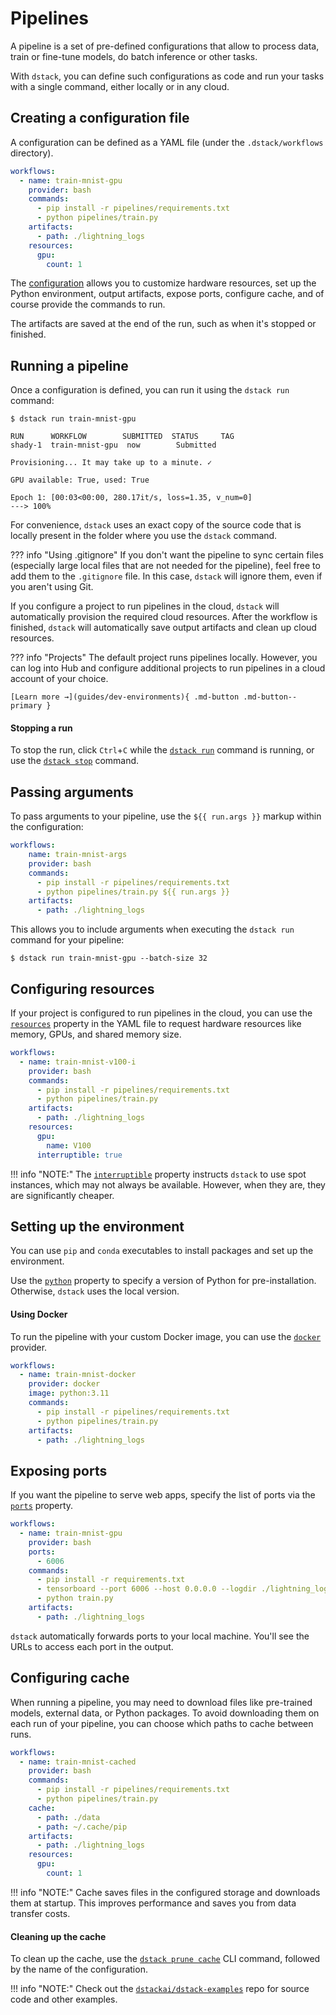 # Pipelines

A pipeline is a set of pre-defined configurations that allow to process data, train or fine-tune models, do batch inference 
or other tasks.

With `dstack`, you can define such configurations as code and run your tasks with a single command, either locally or in
any cloud.

## Creating a configuration file

A configuration can be defined as a YAML file (under the `.dstack/workflows` directory).

<div editor-title=".dstack/workflows/pipelines.yaml"> 

```yaml
workflows:
  - name: train-mnist-gpu
    provider: bash
    commands:
      - pip install -r pipelines/requirements.txt
      - python pipelines/train.py
    artifacts:
      - path: ./lightning_logs
    resources:
      gpu:
        count: 1
```

</div>

The [configuration](../reference/providers/bash.md) allows you to customize hardware resources, set up the Python environment, output artifacts, 
expose ports, configure cache, and of course provide the commands to run.

The artifacts are saved at the end of the run, such as when it's stopped or finished.

[//]: # (TODO [MAJOR]: It doesn't allow to save artifacts via Python API)

[//]: # (TODO [MEDIUM]: It doesn't explain how to mount deps)

[//]: # (TODO [MAJOR]: It supports only YAML and doesn't allow to use pure Python)

[//]: # (TODO [MAJOR]: Currently, it doesn't allow to define multiple steps)

## Running a pipeline

Once a configuration is defined, you can run it using the `dstack run` command:

<div class="termy">

```shell
$ dstack run train-mnist-gpu

RUN      WORKFLOW        SUBMITTED  STATUS     TAG
shady-1  train-mnist-gpu  now        Submitted  
 
Provisioning... It may take up to a minute. ✓

GPU available: True, used: True

Epoch 1: [00:03<00:00, 280.17it/s, loss=1.35, v_num=0]
---> 100%
```

</div>

For convenience, `dstack` uses an exact copy of the source code that is locally present in the folder where you use the `dstack` command.

??? info "Using .gitignore"
    If you don't want the pipeline to sync certain files (especially large local files that are not needed
    for the pipeline), feel free to add them to the `.gitignore` file. In this case, `dstack` will ignore them,
    even if you aren't using Git.

If you configure a project to run pipelines in the cloud, `dstack` will automatically provision the required cloud
resources. After the workflow is finished, `dstack` will automatically save output artifacts and clean up cloud resources.

??? info "Projects"
    The default project runs pipelines locally. However, you can
    log into Hub and configure additional projects to run pipelines in a cloud account of your choice. 

    [Learn more →](guides/dev-environments){ .md-button .md-button--primary }

#### Stopping a run

To stop the run, click `Ctrl`+`C` while the [`dstack run`](../reference/cli/run.md) command is running,
or use the [`dstack stop`](../reference/cli/stop.md) command.

## Passing arguments

To pass arguments to your pipeline, use the `${{ run.args }}` markup within the configuration:

<div editor-title=".dstack/workflows/pipelines.yaml"> 

```yaml
workflows:
    name: train-mnist-args
    provider: bash
    commands:
      - pip install -r pipelines/requirements.txt
      - python pipelines/train.py ${{ run.args }}
    artifacts:
      - path: ./lightning_logs
```

</div>

This allows you to include arguments when executing the `dstack run` command for your pipeline:

<div class="termy">

```shell
$ dstack run train-mnist-gpu --batch-size 32
```

</div>

## Configuring resources

If your project is configured to run pipelines in the cloud, you can use the 
[`resources`](../reference/providers/bash.md#resources) property in the YAML file to 
request hardware resources like memory, GPUs, and shared memory size.

<div editor-title=".dstack/workflows/pipelines.yaml"> 

```yaml
workflows:
  - name: train-mnist-v100-i
    provider: bash
    commands:
      - pip install -r pipelines/requirements.txt
      - python pipelines/train.py
    artifacts:
      - path: ./lightning_logs
    resources:
      gpu:
        name: V100
      interruptible: true
```

</div>

!!! info "NOTE:"
    The [`interruptible`](../reference/providers/bash.md#resources) property instructs `dstack` to use spot instances, which may not always be available. However, when they
    are, they are significantly cheaper.

## Setting up the environment

You can use `pip` and `conda` executables to install packages and set up the environment.

Use the [`python`](../reference/providers/bash.md) property to specify a version of Python for pre-installation. Otherwise, `dstack` uses the local version.

[//]: # (TODO [MAJOR]: Currently, there is no way to pre-build the environment)

#### Using Docker

To run the pipeline with your custom Docker image, you can use the [`docker`](../reference/providers/docker.md) provider.

<div editor-title=".dstack/workflows/pipelines.yaml"> 

```yaml
workflows:
  - name: train-mnist-docker
    provider: docker
    image: python:3.11
    commands:
      - pip install -r pipelines/requirements.txt
      - python pipelines/train.py
    artifacts:
      - path: ./lightning_logs
```

</div>

[//]: # (TODO [MEDIUM]: Make a note that a custom Docker image might not have the right CUDA driver configured)

## Exposing ports

If you want the pipeline to serve web apps, specify the list of ports via the 
[`ports`](../reference/providers/bash.md#ports) property.

<div editor-title=".dstack/workflows/pipelines.yaml"> 

```yaml
workflows:
  - name: train-mnist-gpu
    provider: bash
    ports:
      - 6006
    commands:
      - pip install -r requirements.txt
      - tensorboard --port 6006 --host 0.0.0.0 --logdir ./lightning_logs &
      - python train.py
    artifacts:
      - path: ./lightning_logs
```

</div>

[//]: # (TODO [MAJOR]: Currently, you can't choose ports yourself)

`dstack` automatically forwards ports to your local machine. You'll see the URLs to access each port in the
output.

[//]: # (TODO [MAJOR]: Currently, it requires the user to hardcode `--host 0.0.0.0`)

## Configuring cache

When running a pipeline, you may need to download files like pre-trained models, external data, or Python
packages. To avoid downloading them on each run of your pipeline, you can choose
which paths to cache between runs. 

<div editor-title=".dstack/workflows/pipelines.yaml"> 

```yaml
workflows:
  - name: train-mnist-cached
    provider: bash
    commands:
      - pip install -r pipelines/requirements.txt
      - python pipelines/train.py
    cache:
      - path: ./data
      - path: ~/.cache/pip
    artifacts:
      - path: ./lightning_logs
    resources:
      gpu:
        count: 1
```

</div>

!!! info "NOTE:"
    Cache saves files in the configured storage and downloads them at startup. This improves performance and saves you 
    from data transfer costs.

#### Cleaning up the cache

To clean up the cache, use the [`dstack prune cache`](../reference/cli/prune.md) CLI command, followed by the name of the configuration.

[//]: # (TODO [MAJOR]: Currently, there is no way to run distributed jobs and use distributed frameworks, such as PyTorch DDP, Ray, Spark, etc)

!!! info "NOTE:"
    Check out the [`dstackai/dstack-examples`](https://github.com/dstackai/dstack-examples/blob/main/README.md) repo for source code and other examples.

[//]: # (TODO [TASK]: Mention secrets)